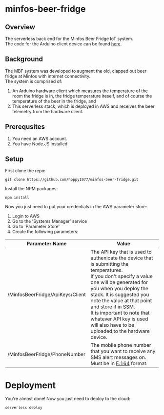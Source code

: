 # minfos-beer-fridge
## Overview
The serverless back end for the Minfos Beer Fridge IoT system.<br>
The code for the Arduino client device can be found [here](https://github.com/hoppy1977/minfos-beer-fridge-client).

## Background
The MBF system was developed to augment the old, clapped out beer fridge at Minfos with internet connectivity.<br>
The system is comprised of:
1. An Arduino hardware client which measures the temperature of the room the fridge is in, the fridge temperature iteself, and of course the temperature of the beer in the fridge, and<br>
2. This serverless stack, which is deployed in AWS and receives the beer telemetry from the hardware client.

## Prerequsites
1. You need an AWS account.
2. You have Node.JS installed.

## Setup
First clone the repo:
```
git clone https://github.com/hoppy1977/minfos-beer-fridge.git
```

Install the NPM packages:
```
npm install
```
Now you just need to put your credentials in the AWS parameter store:
1. Login to AWS
2. Go to the 'Systems Manager' service
3. Go to 'Parameter Store'
4. Create the following parameters:

| Parameter Name                                  | Value         |
| ----------------------------------------------- | ------------- |
| /MinfosBeerFridge/ApiKeys/Client                | The API key that is used to authenicate the device that is submitting the temperatures.<br/>If you don't specify a value one will be generated for you when you deploy the stack. It is suggested you note the value at that point and store it in SSM.<br>It is important to note that whatever API key is used will also have to be uploaded to the hardware device. |
| /MinfosBeerFridge/PhoneNumber                   | The mobile phone number that you  want to receive any SMS alert messages on.<br/>Must be in [E.164](https://en.wikipedia.org/wiki/E.164) format. |

# Deployment
You're almost done! Now you just need to deploy to the cloud:
```
serverless deploy
```